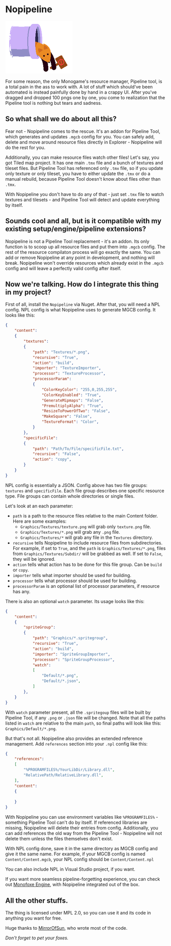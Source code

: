 # Nopipeline

![Nopipeline](/pics/Nopipeline.png)

For some reason, the only Monogame's resource manager, Pipeline tool, is a total pain in the ass to work with. A lot of stuff which should've been automated is instead painfully done by hand in a crappy UI. After you've dragged and dropped 100 pngs one by one, you come to realization that the Pipeline tool is nothing but tears and sadness.

## So what shall we do about all this?

Fear not - Nopipeline comes to the rescue. It's an addon for Pipeline Tool, which generates and updates `.mgcb` config for you. You can safely add, delete and move around resource files directly in Explorer - Nopipeline will do the rest for you. 

Additionally, you can make resource files watch other files! Let's say, you got Tiled map project. It has one main `.tmx` file and a bunch of textures and tileset files. But Pipeline Tool has referenced only `.tmx` file, so if you
update only texture or only tileset, you have to either update the `.tmx` or do a manual rebuild, because Pipeline Tool doesn't know about files other than `.tmx`. 


With Nopipeline you don't have to do any of that - just set `.tmx` file to watch textures and tilesets - and Pipeline Tool will detect and update everything by itself.


## Sounds cool and all, but is it compatible with my existing setup/engine/pipeline extensions?

Nopipeline is not a Pipeline Tool replacement - it's an addon. Its only function is to scoop up all resource files and put them into `.mgcb` config. The rest of the resource compilaton process will go exactly the same. You can add or remove Nopipeline at any point in development, and nothing will break. Nopipeline won't override resources which already exist in the `.mgcb` config and will leave a perfectly valid config after itself.


## Now we're talking. How do I integrate this thing in my project?

First of all, install the `Nopipeline` via Nuget. After that, you will need a NPL config. NPL config is what Nopipeline uses to generate MGCB config. It looks like this:


```json
{
	"content": 
	{
		"textures": 
		{
			"path": "Textures/*.png",
			"recursive": "True",
			"action": "build",
			"importer": "TextureImporter",
			"processor": "TextureProcessor",
			"processorParam": 
			{
				"ColorKeyColor": "255,0,255,255",
				"ColorKeyEnabled": "True",
				"GenerateMipmaps": "False",
				"PremultiplyAlpha": "True",
				"ResizeToPowerOfTwo": "False",
				"MakeSquare": "False",
				"TextureFormat": "Color",
			}
		},
		"specificFile": 
		{
			"path": "Path/To/File/specificFile.txt",
			"recursive": "False",
			"action": "copy",
		}
	}
}
```
NPL config is essentially a JSON. Config above has two file groups: `textures` 
and `specificFile`. Each file group describes one specific resource type. 
File groups can contain whole directories or single files.


Let's look at an each parameter:
- `path` is a path to the resource files relative to the main Content folder. 
Here are some examples:
	- `Graphics/Textures/texture.png` will grab only `texture.png` file.
	- `Graphics/Textures/*.png` will grab any `.png` file.
	- `Graphics/Textures/*` will grab any file in the `Textures` directory.
- `recursive` tells Nopipeline to include resource files from subdirectories.
For example, if set to `True`, and the `path` is `Graphics/Textures/*.png`,
files from `Graphics/Textures/Subdir/` will be grabbed as well. If set to 
`False`, they will be ignored.
- `action` tells what action has to be done for this file group. Can be `build`
or `copy`.
- `importer` tells what importer should be used for building.
- `processor` tells what processor should be used for building.
- `processorParam` is an optional list of processor parameters, if resource 
has any.


There is also an optional `watch` parameter. Its usage looks like this:

```json
{
	"content": 
	{
		"spriteGroup": 
		{
			"path": "Graphics/*.spritegroup",
			"recursive": "True",
			"action": "build",
			"importer": "SpriteGroupImporter",
			"processor": "SpriteGroupProcessor",
			"watch": 
			[
				"Default/*.png",
				"Default/*.json",
			]
		},
	}
}
```
With `watch` parameter present, all the `.spritegoup` files will be built by Pipeline Tool, if any `.png` or `.json` file will be changed. Note that all the paths listed in `watch` are relative to the main `path`, so final paths  will look like this: `Graphics/Default/*.png`.

But that's not all. Nopipeline also provides an extended reference management. Add `references` section into your `.npl` config like this:

```json
{
	"references":
	[
		"%PROGRAMFILES%/YourLibDir/Library.dll",
		"RelativePath/RelativeLibrary.dll",
	],
	"content": 
	{

	}
}
```
With Nopipeline you can use environment variables like `%PROGRAMFILES%` - something Pipeline Tool can't do by itself. If referenced libraries are missing, Nopipeline will delete their entries from config. Additionally, you can add references the old way from the Pipeline Tool - Nopipeline will not delete them unless the files themselves don't exist.


With NPL config done, save it in the same directory as MGCB config and give it the same name. For example, if your MGCB config is named `Content/Content.mgcb`, your NPL config should be `Content/Content.npl`

You can also include NPL in Visual Studio project, if you want.

If you want more seamless pipeline-forgetting experience, you can check out [Monofoxe Engine](https://bitbucket.org/Martenfur/monofoxe/src), with Nopipeline integrated out of the box.

## All the other stuffs. 

The thing is licensed under MPL 2.0, so you can use it and its code in anything you want for free.


Huge thanks to [MirrorOfSun](https://github.com/MirrorOfSUn), who wrote most of the code.


*Don't forget to pet your foxes.*
